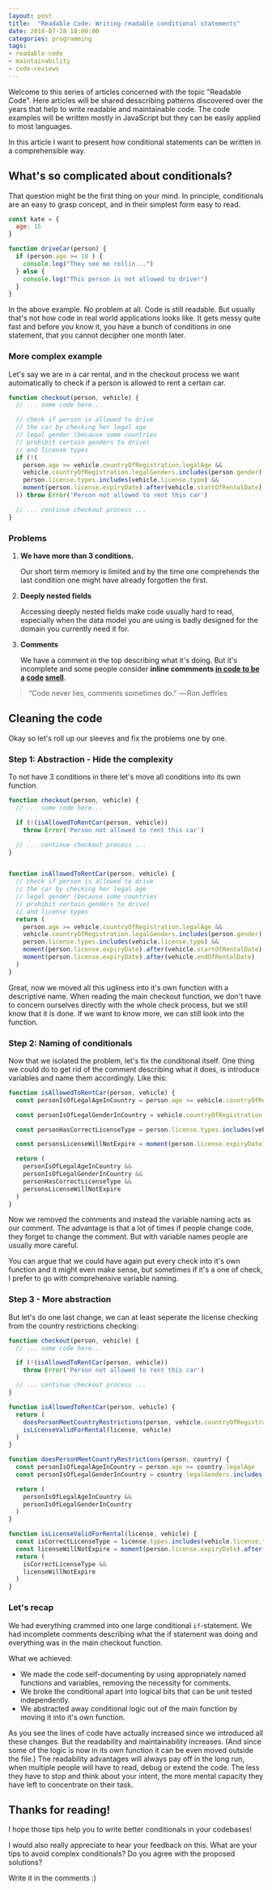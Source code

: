 ```yaml
---
layout: post
title:  "Readable Code: Writing readable conditional statements"
date: 2018-07-28 18:00:00
categories: programming
tags:
- readable-code
- maintainability
- code-reviews
---
```


Welcome to this series of articles concerned with the topic "Readable Code". Here articles will be shared desscribing patterns discovered over the years that help to write readable and maintainable code. The code examples will be written mostly in JavaScript but they can be easily applied to most languages. 

In this article I want to present how conditional statements can be written in a comprehensible way. 

## What's so complicated about conditionals?

That question might be the first thing on your mind. In principle, conditionals are an easy to grasp concept, and in their simplest form easy to read.

```js
const kate = {
  age: 15
}

function driveCar(person) {
  if (person.age >= 18 ) {
    console.log("They see me rollin...")
  } else {
    console.log("This person is not allowed to drive!")
  }
}
```

In the above example. No problem at all. Code is still readable. But usually that's not how code in real world applications looks like. It gets messy quite fast and before you know it, you have a bunch of conditions in one statement, that you cannot decipher one month later. 

### More complex example

Let's say we are in a car rental, and in the checkout process we want automatically to check if a person is allowed to rent a certain car.

```js
function checkout(person, vehicle) {
  // ... some code here...

  // check if person is allowed to drive
  // the car by checking her legal age
  // legal gender (because some countries
  // prohibit certain genders to drive)
  // and license types
  if (!(
    person.age >= vehicle.countryOfRegistration.legalAge &&
    vehicle.countryOfRegistration.legalGenders.includes(person.gender) &&
    person.license.types.includes(vehicle.license.type) && 
    moment(person.license.expiryDate).after(vehicle.startOfRentalDate)
  )) throw Error('Person not allowed to rent this car')

  // ... continue checkout process ...
}
```

### Problems

1. **We have more than 3 conditions.**

    Our short term memory is limited and by the time one comprehends the last condition one might have already forgotten the first.

2. **Deeply nested fields**

    Accessing deeply nested fields make code usually hard to read, especially when the data model you are using is badly designed for the domain you currently need it for.

3. **Comments**

    We have a comment in the top describing what it's doing. But it's incomplete and some people consider **inline commments [in code to be a](https://blog.codinghorror.com/code-tells-you-how-comments-tell-you-why/) [code](https://softwareengineering.stackexchange.com/questions/1/comments-are-a-code-smell/13) [smell](http://www.strongopinionsweaklytyped.com/blog/2014/08/27/beware-the-siren-song-of-comments/)**.

> “Code never lies, comments sometimes do.” 
— Ron Jeffries

## Cleaning the code

Okay so let's roll up our sleeves and fix the problems one by one.

### Step 1: Abstraction - Hide the complexity

To not have 3 conditions in there let's move all conditions into its own function.


```js
function checkout(person, vehicle) {
  // ... some code here...

  if (!(isAllowedToRentCar(person, vehicle))
    throw Error('Person not allowed to rent this car')

  // ... continue checkout process ...
}


function isAllowedToRentCar(person, vehicle) {
  // check if person is allowed to drive
  // the car by checking her legal age
  // legal gender (because some countries
  // prohibit certain genders to drive)
  // and license types
  return (
    person.age >= vehicle.countryOfRegistration.legalAge &&
    vehicle.countryOfRegistration.legalGenders.includes(person.gender) &&
    person.license.types.includes(vehicle.license.type) && 
    moment(person.license.expiryDate).after(vehicle.startOfRentalDate) &&
    moment(person.license.expiryDate).after(vehicle.endOfRentalDate)
  )
}
```

Great, now we moved all this ugliness into it's own function with a descriptive name. When reading the main checkout function, we don't have to concern ourselves directly with the whole check process, but we still know that it is done. If we want to know more, we can still look into the function.

### Step 2: Naming of conditionals

Now that we isolated the problem, let's fix the conditional itself. One thing we could do to get rid of the comment describing what it does, is introduce variables and name them accordingly. Like this:

```js
function isAllowedToRentCar(person, vehicle) {
  const personIsOfLegalAgeInCountry = person.age >= vehicle.countryOfRegistration.legalAge

  const personIsOfLegalGenderInCountry = vehicle.countryOfRegistration.legalGenders.includes(person.gender)

  const personHasCorrectLicenseType = person.license.types.includes(vehicle.license.type)

  const personsLicenseWillNotExpire = moment(person.license.expiryDate).after(vehicle.endOfRentalDate)

  return (
    personIsOfLegalAgeInCountry &&
    personIsOfLegalGenderInCountry &&
    personHasCorrectLicenseType && 
    personsLicenseWillNotExpire
  )
}
```

Now we removed the comments and instead the variable naming acts as our comment. The advantage is that a lot of times if people change code, they forget to change the comment. But with variable names people are usually more careful.

You can argue that we could have again put every check into it's own function and it might even make sense, but sometimes if it's a one of check, I prefer to go with comprehensive variable naming.

### Step 3 - More abstraction

But let's do one last change, we can at least seperate the license checking from the country restrictions checking:

```js
function checkout(person, vehicle) {
  // ... some code here...

  if (!(isAllowedToRentCar(person, vehicle))
    throw Error('Person not allowed to rent this car')

  // ... continue checkout process ...
}

function isAllowedToRentCar(person, vehicle) {
  return (
    doesPersonMeetCountryRestrictions(person, vehicle.countryOfRegistration) &&
    isLicenseValidForRental(license, vehicle)
  )
}

function doesPersonMeetCountryRestrictions(person, country) {
  const personIsOfLegalAgeInCountry = person.age >= country.legalAge
  const personIsOfLegalGenderInCountry = country.legalGenders.includes(person.gender)

  return (
    personIsOfLegalAgeInCountry &&
    personIsOfLegalGenderInCountry
  )
}

function isLicenseValidForRental(license, vehicle) {
  const isCorrectLicenseType = license.types.includes(vehicle.license.type)
  const licenseWillNotExpire = moment(person.license.expiryDate).after(vehicle.endOfRentalDate)
  return (
    isCorrectLicenseType &&
    licenseWillNotExpire
  )
}
```

### Let's recap

We had everything crammed into one large conditional `if`-statement. We had incomplete comments describing what the if statement was doing and everything was in the main checkout function. 

What we achieved:
- We made the code self-documenting by using appropriately named functions and variables, removing the necessity for comments. 
- We broke the conditional apart into logical bits that can be unit tested independently. 
- We abstracted away conditional logic out of the main function by moving it into it's own function.

As you see the lines of code have actually increased since we introduced all these changes. But the readability and maintainability increases. (And since some of the logic is now in its own function it can be even moved outside the file.) The readability advantages will always pay off in the long run, when multiple people will have to read, debug or extend the code. The less they have to stop and think about your intent, the more mental capacity they have left to concentrate on their task.

## Thanks for reading!

I hope those tips help you to write better conditionals in your codebases!

I would also really appreciate to hear your feedback on this. What are your tips to avoid complex conditionals? Do you agree with the proposed solutions?

Write it in the comments :)